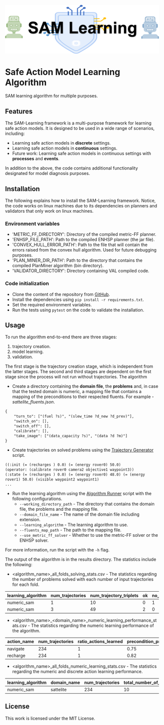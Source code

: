 
![Model](figures/sam_learning_logo.png)

# Safe Action Model Learning Algorithm
SAM learning algorithm for multiple purposes.

## Features

The SAM-Learning framework is a multi-purpose framework for learning safe action models. 
It is designed to be used in a wide range of scenarios, including:
* Learning safe action models in **discrete** settings.
* Learning safe action models in **continuous** settings.
* Future work: Learning safe action models in continuous settings with **processes** and **events**.

In addition to the above, the code contains additional functionality designated for model diagnosis purposes.

## Installation

The following explains how to install the SAM-Learning framework.
Notice, the code works on linux machines due to its dependencies on planners and validators that only work on linux machines.

### Environment variables

* 'METRIC_FF_DIRECTORY': Directory of the compiled metric-FF planner.
* 'ENHSP_FILE_PATH': Path to the compiled ENHSP planner (the jar file).
* 'CONVEX_HULL_ERROR_PATH': Path to the file that will contain the errors raised from the convex hull algorithm. Used for future debugging purposes.
* 'PLAN_MINER_DIR_PATH': Path to the directory that contains the compiled PlanMiner algorithm (bin directory).
* 'VALIDATOR_DIRECTORY': Directory containing VAL compiled code.

### Code initialization

* Clone the content of the repository from [GitHub](https://github.com/argaman-aloni/sam_learning.git).
* Install the dependencies using `pip install -r requirements.txt`.
* Set the required environment variables.
* Run the tests using `pytest` on the code to validate the installation.

## Usage

To run the algorithm end-to-end there are three stages:
1. trajectory creation.
2. model learning.
3. validation.

The first stage is the trajectory creation stage, which is independent from the latter stages.
The second and third stages are dependent on the first stage since the process will not run without trajectories.
The algorithm

* Create a directory containing the **domain file**, the **problems** and, in case that the tested domain is numeric, a mapping file that contains a mapping of the preconditions to their respected fluents.
For example - _sattelite_fluents.json_.
```
{
    "turn_to": ["(fuel ?s)", "(slew_time ?d_new ?d_prev)"],
    "switch_on": [],
    "switch_off": [],
    "calibrate": [],
    "take_image": ["(data_capacity ?s)", "(data ?d ?m)"]
}
```

* Create trajectories on solved problems using the [Trajectory Generator](trajectory_creators/experiments_trajectories_creator.py) script.

```
((:init (= (recharges ) 0.0) (= (energy rover0) 50.0)
(operator: (calibrate rover0 camera2 objective1 waypoint3))
(:state (= (recharges ) 0.0) (= (energy rover0) 48.0) (= (energy rover1) 50.0) (visible waypoint2 waypoint1) 
...
```

* Run the learning algorithm using the [Algorithm Runner](experiments/planning_with_offline_learning.py) script with the following configurations.
  * `--working_directory_path` - The directory that contains the domain file, the problems and the mapping file.
  * `--domain_file_name` - The name of the domain file including extension.
  * `--learning_algorithm` - The learning algorithm to use.
  * `--fluents_map_path` - The path to the mapping file.
  * `--use_metric_ff_solver` - Whether to use the metric-FF solver or the ENHSP solver.

For more information, run the script with the `-h` flag.

The output of the algorithm is in the results directory. The statistics include the following:

* <algorithm_name>_all_folds_solving_stats.csv - The statistics regarding the number of problems solved with each number of input trajectories for each fold.

| learning_algorithm | num_trajectories | num_trajectory_triplets | ok  | no_solution | timeout | not_applicable | goal_not_achieved |
|--------------------|------------------|-------------------------|-----|-------------|---------|----------------|-------------------|
| numeric_sam                  | 1                | 10                      | 0   | 1           | 1       | 0              | 0                 |
| numeric_sam                  | 3                | 49                      | 2   | 0           | 0       | 0              | 0                 |

* <algorithm_name>_<domain_name>_numeric_learning_performance_stats.csv - The statistics regarding the numeric learning performance of the algorithm. 

| action_name | num_trajectories | ratio_actions_learned | precondition_precision | precondition_recall | effects_mse | 
|--------------------|------------------|-----------------------|------------------------|---------------------|-------------|
| navigate                  | 234              | 1                     | 0.75                   | 1                   | 0           | 
| recharge                  | 234              | 1                     | 0.82                   | 1                   | 0           | 

* <algorithm_name>_all_folds_numeric_learning_stats.csv - The statistics regarding the numeric and discrete action learning performance.

| learning_algorithm | domain_name | num_trajectories | total_number_of_actions | #numeric_actions_learned_ok | #numeric_actions_no_solution | #numeric_actions_infinite_number_solutions | model_precision | model_recall | model_f1_score |
|--------------------|-------------|------------------|-------------------------|---------------------------|------------------------------|--------------------------------------------|--------------------|--------------------|----------------|
| numeric_sam                  | sattelite      | 234                | 10                      | 2                       | 3                            | 5                                          | 1                   | 0.75     | 0.83           |


## License

This work is licensed under the MIT License.